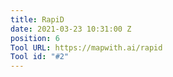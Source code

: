 ```yaml
---
title: RapiD
date: 2021-03-23 10:31:00 Z
position: 6
Tool URL: https://mapwith.ai/rapid
Tool id: "#2"
---
```


